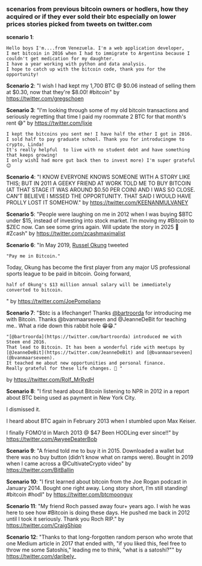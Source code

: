 ### scenarios from previous bitcoin owners or hodlers, how they acquired or if they ever sold their btc especially on lower prices stories picked from tweets on twitter.com
**scenario 1**: 
```
Hello boys I'm....from Venezuela. I'm a web application developer, 
I met bitcoin in 2016 when I had to immigrate to Argentina because I couldn't get medication for my daughter. 
I have a year working with python and data analysis.
I hope to catch up with the bitcoin code, thank you for the opportunity!
```
**Scenario 2**: 
"I wish I had kept my 1,700 BTC @ $0.06 instead of
selling them at $0.30, now that they're $8.00! 
#bitcoin" by https://twitter.com/gregschoen
 
**Scenario 3**: 
"I'm looking through some of my old bitcoin transactions 
and seriously regretting that time I paid my roommate 2 BTC
for that month's rent 😅" by https://twitter.com/ljxie

```
I kept the bitcoins you sent me! I have half the ether I got in 2016. 
I sold half to pay graduate school. Thank you for introducingme to crypto, Linda!
It's really helpful  to live with no student debt and have something that keeps growing! 
I only wishI had more gut back then to invest more) I'm super grateful😊
```
**Scenario 4**: 
"I KNOW EVERYONE KNOWS SOMEONE WITH A STORY LIKE THIS; BUT IN 2011 A GEEKY FRIEND AT WORK TOLD ME TO BUY BITCOIN (AT THAT STAGE IT WAS AROUND $0.50 PER COIN) AND I WAS SO CLOSE. CAN'T BELIEVE I MISSED THE OPPORTUNITY. 
THAT SAID I WOULD HAVE PROLLY LOST IT SOMEHOW." by https://twitter.com/KEENANMULVANEY

**Scenario 5**: 
"People were laughing on me in 2012 when I was buying $BTC under $15, instead of investing into stock market. I’m moving my #Bitcoin to $ZEC now. Can see some grins again. Will update the story in 2025 👋 #Zcash" by https://twitter.com/zcashmaximalist

**Scenario 6**: 
"In May 2019, [Russel Okung](https://twitter.com/RussellOkung) tweeted
```
"Pay me in Bitcoin."
```
Today, Okung has become the first player from any major US professional sports league to be paid in bitcoin.
Going forward, 
```
half of Okung's $13 million annual salary will be immediately converted to bitcoin.
```
" by https://twitter.com/JoePompliano

**Scenario 7**: "$btc is a lifechanger!
Thanks [@bartroorda](https://twitter.com/bartroorda) for introducing me with Bitcoin. Thanks @bvanmaarseveen and @JeanneDeBit for teaching me..
What a ride down this rabbit hole 😁😁."
```
"[@bartroorda](https://twitter.com/bartroorda) introduced me with Steem end 2016. 
That lead to Bitcoin. It has been a wonderful ride with meetups by [@JeanneDeBit](https://twitter.com/JeanneDeBit) and [@bvanmaarseveen](@bvanmaarseveen). 
It teached me about new opportunities and personal finance. 
Really grateful for these life changes. 🙌 "
```
by https://twitter.com/Rolf_MrRvdH

**Scenario 8**: "I first heard about Bitcoin listening to NPR in 2012 in a report about BTC being used as payment in New York City.

I dismissed it.

I heard about BTC again in February 2013 when I stumbled upon Max Keiser.

I finally FOMO’d in March 2013 @ $47
Been HODLing ever since!!" by https://twitter.com/AwyeeDeaterBob

**Scenario 9**: "A friend told me to buy it in 2015. Downloaded a wallet but there was no buy button (didn’t know what on ramps were). Bought in 2019 when I came across a @CultivateCrypto video" by https://twitter.com/BitBallin

**Scenario 10**: "I first learned about bitcoin from the Joe Rogan podcast in January 2014. Bought one right away. Long story short, I’m still standing! #bitcoin #hodl" by https://twitter.com/btcmoonguy

**Scenario 11**: "My friend Roch passed away four+ years ago. I wish he was here to see how #Bitcoin is doing these days. He pushed me back in 2012 until I took it seriously. Thank you Roch RIP." by https://twitter.com/CraigShipp

**Scenario 12**: "Thanks to that long-forgotten random person who wrote that one Medium article in 2017 that ended with, "if you liked this, feel free to throw me some Satoshis," leading me to think, "what is a satoshi?"" by https://twitter.com/daribely_
